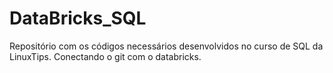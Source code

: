# DataBricks_SQL
Repositório com os códigos necessários desenvolvidos no curso de SQL da LinuxTips.
Conectando o git com o databricks.

